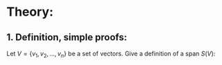 # Theory:

## 1. Definition, simple proofs:

Let $V = \{v_{1},v_{2},...,v_{n}\}$ be a set of vectors. Give a definition of a span $S(V)$:

